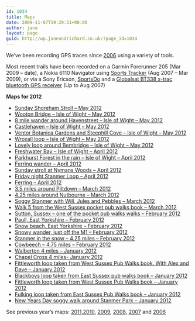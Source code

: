 ```yaml
---
id: 1034
title: Maps
date: 2009-11-07T19:29:51+00:00
author: jane
layout: page
guid: http://wp.janeandrichard.co.uk/?page_id=1034
---
```

We&#8217;ve been recording GPS traces since [2006](http://www.janeandrichard.co.uk/maps/year2006) using a variety of tools.

Most recent trails have been recorded on a Garmin Forerunner 205 (Mar 2009 &#8211; date), a Nokia 6110 Navigator using [Sports Tracker](http://sportstracker.nokia.com/nts/main/index.do) (Aug 2007 &#8211; Mar 2009), or via a Sony Ericson, [SportsDo](http://sportsdo.net/) and a [Globalsat BT338 x-trac bluetooth GPS receiver](http://www.amazon.co.uk/Globalsat-BT338-x-trac-bluetooth-receiver/dp/B00092759S/richarddallaway) (Up to Aug 2007)

**Maps for 2012**

  * [Sunday Shoreham Stroll &#8211; May 2012](http://maps.google.com?q=http://static.janeandrichard.co.uk/maps/2012/06-May-12-12_31-ShorehamStroll.kml)
  * [Wooton Bridge &#8211; Isle of Wight &#8211; May 2012](http://maps.google.com?q=http://static.janeandrichard.co.uk/maps/2012/05-May-12-10_05-IOW-WoottonBridge.kml)
  * [8 mile wander around Havenstreet &#8211; Isle of Wight &#8211; May 2012](http://maps.google.com?q=http://static.janeandrichard.co.uk/maps/2012/04-May-12-13_10-IOW-Havenstreet8miles.kml)
  * [Castlehaven &#8211; Isle of Wight &#8211; May 2012](http://maps.google.com?q=http://static.janeandrichard.co.uk/maps/2012/03-May-12-15_41-IOW-Castlehaven.kml)
  * [Ventor Botanica Gardens and Steephill Cove &#8211; Isle of Wight &#8211; May 2012](http://maps.google.com?q=http://static.janeandrichard.co.uk/maps/2012/03-May-12-14_57-IOW-VentnorSteephillCove.kml)
  * [Wroxall loop &#8211; Isle of Wight &#8211; May 2012](http://maps.google.com?q=http://static.janeandrichard.co.uk/maps/2012/03-May-12-13_04-IOW-Wroxall.kml)
  * [Lovely loop around Bembridge &#8211; Isle of Wight &#8211; May 2012](http://maps.google.com?q=http://static.janeandrichard.co.uk/maps/2012/01-May-12-12_20-IOW-Bembridge.kml)
  * [Freshwater Bay &#8211; Isle of Wight &#8211; April 2012](http://maps.google.com?q=http://static.janeandrichard.co.uk/maps/2012/30-Apr-12-12_10-IOW-FreshwaterBay.kml)
  * [Parkhurst Forest in the rain &#8211; Isle of Wight &#8211; April 2012](http://maps.google.com?q=http://static.janeandrichard.co.uk/maps/2012/29-Apr-12-11_40-IOW-ParkhurstInTheRain.kml)
  * [Ferring wander &#8211; April 2012](http://maps.google.com?q=http://static.janeandrichard.co.uk/maps/2012/22-Apr-12-13_22-Ferring.kml)
  * [Sunday stroll at Nymans Woods &#8211; April 2012](http://maps.google.com?q=http://static.janeandrichard.co.uk/maps/2012/15-Apr-12-11_00-Nymans.kml)
  * [Friday night Stanmer Loop &#8211; April 2012](http://maps.google.com?q=http://static.janeandrichard.co.uk/maps/2012/13-Apr-12-18_23-StanmerLoop.kml)
  * [Ferring &#8211; April 2012](http://maps.google.com?q=http://static.janeandrichard.co.uk/maps/2012/01-Apr-12-13_03-Ferring.kml)
  * [3.5 miles around Piltdown &#8211; March 2012](http://maps.google.com?q=http://static.janeandrichard.co.uk/maps/2012/31-Mar-12-14_03-Piltdown.kml)
  * [4.25 miles around Nutbourne &#8211; March 2012](http://maps.google.com?q=http://static.janeandrichard.co.uk/maps/2012/25-Mar-12-14_29-Nutbourne425.kml)
  * [Soggy Stanmer with Will, Jules and Pebbles &#8211; March 2012](http://maps.google.com?q=http://static.janeandrichard.co.uk/maps/2012/04-Mar-12-11_16-Stanmer-WillJulesPebbles.kml)
  * [Walk 5 from the West Sussex pocket pub walks book &#8211; March 2012](http://maps.google.com?q=http://static.janeandrichard.co.uk/maps/2012/03-Mar-12-12_35-GraffhamWalk5WestSussex.kml)
  * [Sutton, Sussex &#8211; one of the pocket pub walks walks &#8211; February 2012](http://maps.google.com?q=http://static.janeandrichard.co.uk/maps/2012/18-Feb-12-13_29-Sutton.kml)
  * [Paull, East Yorkshire &#8211; February 2012](http://maps.google.com?q=http://static.janeandrichard.co.uk/maps/2012/13-Feb-12-11_47-Paull.kml)
  * [Snow beach, East Yorkshire &#8211; February 2012](http://maps.google.com?q=http://static.janeandrichard.co.uk/maps/2012/12-Feb-12-11_11-seaandsnoweastyorkshire.kml)
  * [Snowy wander, just off the M1 &#8211; February 2012](http://maps.google.com?q=http://static.janeandrichard.co.uk/maps/2012/11-Feb-12-13_37-snowyoffm1.kml)
  * [Stanmer in the snow &#8211; 4.25 miles &#8211; February 2012](http://maps.google.com?q=http://static.janeandrichard.co.uk/maps/2012/05-Feb-12-12_20-SnowyStanmer.kml)
  * [Cowbeech &#8211; 4.75 miles &#8211; February 2012](http://maps.google.com?q=http://static.janeandrichard.co.uk/maps/2012/04-Feb-12-13_23-Cowbeech.kml)
  * [Walberton 4 miles &#8211; January 2012](http://maps.google.com?q=http://static.janeandrichard.co.uk/maps/2012/29-Jan-12-13_03-Walberton.kml)
  * [Chapel Cross 4 miles- January 2012](http://maps.google.com?q=http://static.janeandrichard.co.uk/maps/2012/22-Jan-12-13_00-ChapelCross.kml)
  * [Fittleworth loop taken from West Sussex Pub Walks book. With Alex and Dave &#8211; January 2012](http://maps.google.com?q=http://static.janeandrichard.co.uk/maps/2012/21-Jan-12-12_34-Fittleworth.kml)
  * [Blackboys loop taken from East Sussex pub walks book &#8211; January 2012](http://maps.google.com?q=http://static.janeandrichard.co.uk/maps/2012/15-Jan-12-13_06-Blackboys.kml)
  * [Fittleworth loop taken from West Sussex Pub Walks book &#8211; January 2012](http://maps.google.com?q=http://static.janeandrichard.co.uk/maps/2012/08-Jan-12-13_33-FittleworthLoop.kml)
  * [Fulking loop taken from East Sussex Pub Walks book &#8211; January 2012](http://maps.google.com?q=http://static.janeandrichard.co.uk/maps/2012/07-Jan-12-12_01-Fulkingloop.kml)
  * [New Years Day soggy walk around Stanmer Park &#8211; January 2012](http://maps.google.com?q=http://static.janeandrichard.co.uk/maps/2012/01-Jan-12-12_46-SoggyStanmer.kml)

See previous year&#8217;s maps: [2011](http://www.janeandrichard.co.uk/maps/year2011),[2010](http://www.janeandrichard.co.uk/maps/year2010), [2009](http://www.janeandrichard.co.uk/maps/year2009), [2008](http://www.janeandrichard.co.uk/maps/year2008), [2007](http://www.janeandrichard.co.uk/maps/year2007) and [2006](http://www.janeandrichard.co.uk/maps/year2006)